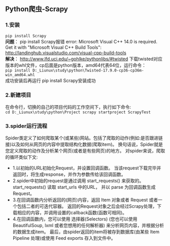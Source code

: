 
Python爬虫-Scrapy
--------------
### **1.安装**<br>
`pip install Scrapy`<br>
**问题**： pip install Scrapy报错 error: Microsoft Visual C++ 14.0 is required. Get it with "Microsoft Visual C++ Build Tools": http://landinghub.visualstudio.com/visual-cpp-build-tools<br>
**解决**： http://www.lfd.uci.edu/~gohlke/pythonlibs/#twisted 下载twisted对应版本的whl文件，cp后面是python版本，amd64代表64位，运行命令：<br> `pip install D:_Liunux\study\python\Twisted-17.9.0-cp36-cp36m-win_amd64.whl` <br>
成功安装后再运行 pip install Scrapy安装成功

### **2.新建项目**<br>
 在命令行，切换的自己的项目代码的工作空间下，执行如下命令:<br> 
`cd D:_Liunux\study\python\Project scrapy startproject ScrapyTest`

### **3.spider运行流程**<br> 
Spider类定义了如何爬取某个(或某些)网站。包括了爬取的动作(例如:是否跟进链接)以及如何从网页的内容中提取结构化数据(爬取item)。 换句话说，Spider就是您定义爬取的动作及分析某个网页(或者是有些网页)的地方。 对spider来说，爬取的循环类似下文:<br>

- 1.以初始的URL初始化Request，并设置回调函数。 当该request下载完毕并返回时，将生成response，并作为参数传给该回调函数。<br>
- 2.spider中初始的request是通过调用 start_requests() 来获取的。start_requests() 读取 start_urls 中的URL， 并以 parse 为回调函数生成 Request。<br>
- 3.在回调函数内分析返回的(网页)内容，返回 Item 对象或者 Request 或者一个包括二者的可迭代容器。 返回的Request对象之后会经过Scrapy处理，下载相应的内容，并调用设置的callback函数(函数可相同)。
- 4.在回调函数内，您可以使用 选择器(Selectors) (您也可以使用BeautifulSoup, lxml 或者您想用的任何解析器) 来分析网页内容，并根据分析的数据生成item。 最后，由spider返回的item将被存到数据库(由某些 Item Pipeline 处理)或使用 Feed exports 存入到文件中。
